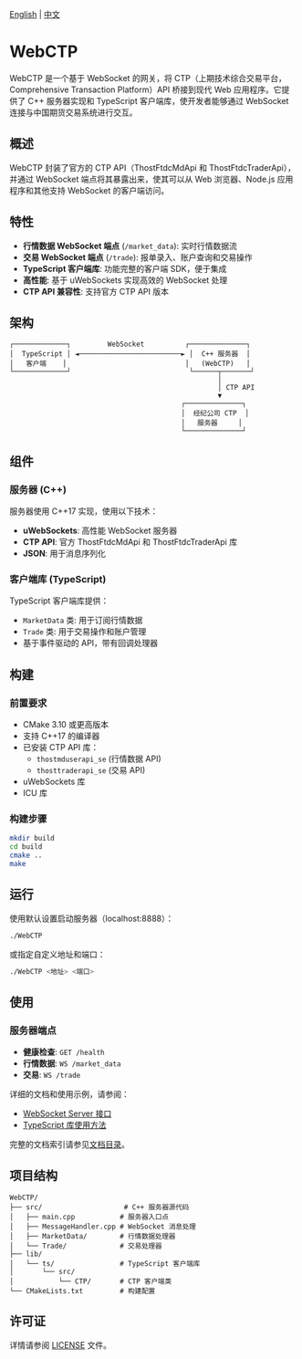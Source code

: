 [English](README.md) | [中文](README.zh-CN.md)

# WebCTP

WebCTP 是一个基于 WebSocket 的网关，将 CTP（上期技术综合交易平台，Comprehensive Transaction Platform）API 桥接到现代 Web 应用程序。它提供了 C++ 服务器实现和 TypeScript 客户端库，使开发者能够通过 WebSocket 连接与中国期货交易系统进行交互。

## 概述

WebCTP 封装了官方的 CTP API（ThostFtdcMdApi 和 ThostFtdcTraderApi），并通过 WebSocket 端点将其暴露出来，使其可以从 Web 浏览器、Node.js 应用程序和其他支持 WebSocket 的客户端访问。

## 特性

- **行情数据 WebSocket 端点** (`/market_data`): 实时行情数据流
- **交易 WebSocket 端点** (`/trade`): 报单录入、账户查询和交易操作
- **TypeScript 客户端库**: 功能完整的客户端 SDK，便于集成
- **高性能**: 基于 uWebSockets 实现高效的 WebSocket 处理
- **CTP API 兼容性**: 支持官方 CTP API 版本

## 架构

```
┌─────────────┐         WebSocket          ┌──────────────┐
│  TypeScript │ ◄─────────────────────────► │  C++ 服务器  │
│   客户端    │                             │   (WebCTP)   │
└─────────────┘                             └──────┬───────┘
                                                   │
                                                   │ CTP API
                                                   ▼
                                          ┌──────────────┐
                                          │  经纪公司 CTP  │
                                          │   服务器     │
                                          └──────────────┘
```

## 组件

### 服务器 (C++)

服务器使用 C++17 实现，使用以下技术：
- **uWebSockets**: 高性能 WebSocket 服务器
- **CTP API**: 官方 ThostFtdcMdApi 和 ThostFtdcTraderApi 库
- **JSON**: 用于消息序列化

### 客户端库 (TypeScript)

TypeScript 客户端库提供：
- `MarketData` 类: 用于订阅行情数据
- `Trade` 类: 用于交易操作和账户管理
- 基于事件驱动的 API，带有回调处理器

## 构建

### 前置要求

- CMake 3.10 或更高版本
- 支持 C++17 的编译器
- 已安装 CTP API 库：
  - `thostmduserapi_se` (行情数据 API)
  - `thosttraderapi_se` (交易 API)
- uWebSockets 库
- ICU 库

### 构建步骤

```bash
mkdir build
cd build
cmake ..
make
```

## 运行

使用默认设置启动服务器（localhost:8888）：

```bash
./WebCTP
```

或指定自定义地址和端口：

```bash
./WebCTP <地址> <端口>
```

## 使用

### 服务器端点

- **健康检查**: `GET /health`
- **行情数据**: `WS /market_data`
- **交易**: `WS /trade`

详细的文档和使用示例，请参阅：
- [WebSocket Server 接口](doc/websocket_server_cn.md)
- [TypeScript 库使用方法](doc/typescript_library_cn.md)

完整的文档索引请参见[文档目录](doc/README_CN.md)。

## 项目结构

```
WebCTP/
├── src/                    # C++ 服务器源代码
│   ├── main.cpp           # 服务器入口点
│   ├── MessageHandler.cpp # WebSocket 消息处理
│   ├── MarketData/        # 行情数据处理器
│   └── Trade/             # 交易处理器
├── lib/
│   └── ts/                # TypeScript 客户端库
│       └── src/
│           └── CTP/       # CTP 客户端类
└── CMakeLists.txt         # 构建配置
```

## 许可证

详情请参阅 [LICENSE](LICENSE) 文件。

